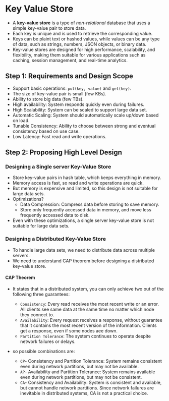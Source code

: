 # Key Value Store

- A **key-value store** is a type of _non-relational_ database that uses a simple key-value pair to store data. 
- Each key is unique and is used to retrieve the corresponding value. 
- Keys can be plaint text or hashed values, while values can be any type of data, such as strings, numbers, JSON objects, or binary data.
- Key-value stores are designed for high performance, scalability, and flexibility, making them suitable for various applications such as caching, session management, and real-time analytics.

## Step 1: Requirements and Design Scope

- Support basic operations: `put(key, value)` and  `get(key)`.
- The size of key-value pair is small (few KBs).
- Ability to store big data (few TBs).
- High availability: System responds quickly even during failures.
- High Scalability: System can be scaled to support large data set.
- Automatic Scaling: System should automatically scale up/down based on load.
- Tunable Consistency: Ability to choose between strong and eventual consistency based on use case.
- Low Latency: Fast read and write operations.

## Step 2: Proposing High Level Design
### Designing a Single server Key-Value Store

- Store key-value pairs in hash table, which keeps everything in memory.
- Memory access is fast, so read and write operations are quick.
- But memory is expensive and limited, so this design is not suitable for large data sets.
- Optimizations?
  - Data Compression: Compress data before storing to save memory.
  - Store only frequently accessed data in memory, and move less frequently accessed data to disk.
- Even with these optimizations, a single server key-value store is not suitable for large data sets.

### Designing a Distributed Key-Value Store

- To handle large data sets, we need to distribute data across multiple servers.
- We need to understand CAP theorem before designing a distributed key-value store.

#### CAP Theorem

- It states that in a distributed system, you can only achieve two out of the following three guarantees:
  - `Consistency`: Every read receives the most recent write or an error. All clients see same data at the same time no matter which node they connect to.
  - `Availability`: Every request receives a response, without guarantee that it contains the most recent version of the information. Clients get a response, even if some nodes aee down.
  - `Partition Tolerance`: The system continues to operate despite network failures or delays.

- so possible combinations are:
  - `CP`- Consistency and Partition Tolerance: System remains consistent even during network partitions, but may not be available.
  - `AP`- Availability and Partition Tolerance: System remains available even during network partitions, but may not be consistent.
  - `CA`- Consistency and Availability: System is consistent and available, but cannot handle network partitions. Since network failures are inevitable in distributed systems, CA is not a practical choice.

